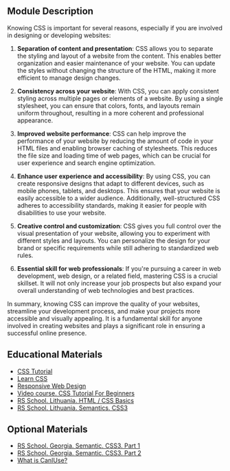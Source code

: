 ## Module Description
Knowing CSS is important for several reasons, especially if you are involved in designing or 
developing websites:

1. **Separation of content and presentation**: CSS allows you to separate the styling and layout of a website from the content. This enables better organization and easier maintenance of your website. You can update the styles without changing the structure of the HTML, making it more efficient to manage design changes.

2. **Consistency across your website**: With CSS, you can apply consistent styling across multiple pages or elements of a website. By using a single stylesheet, you can ensure that colors, fonts, and layouts remain uniform throughout, resulting in a more coherent and professional appearance.

3. **Improved website performance**: CSS can help improve the performance of your website by reducing the amount of code in your HTML files and enabling browser caching of stylesheets. This reduces the file size and loading time of web pages, which can be crucial for user experience and search engine optimization.

4. **Enhance user experience and accessibility**: By using CSS, you can create responsive designs that adapt to different devices, such as mobile phones, tablets, and desktops. This ensures that your website is easily accessible to a wider audience. Additionally, well-structured CSS adheres to accessibility standards, making it easier for people with disabilities to use your website.

5. **Creative control and customization**: CSS gives you full control over the visual presentation of your website, allowing you to experiment with different styles and layouts. You can personalize the design for your brand or specific requirements while still adhering to standardized web rules.

6. **Essential skill for web professionals**: If you're pursuing a career in web development, web design, or a related field, mastering CSS is a crucial skillset. It will not only increase your job prospects but also expand your overall understanding of web technologies and best practices.

In summary, knowing CSS can improve the quality of your websites, streamline your development process, and make your projects more accessible and visually appealing. It is a fundamental skill for anyone involved in creating websites and plays a significant role in ensuring a successful online presence.

## Educational Materials
* [CSS Tutorial](https://www.w3schools.com/css/)
* [Learn CSS](https://web.dev/learn/css)
* [Responsive Web Design](https://www.freecodecamp.org/learn/2022/responsive-web-design)
* [Video course. CSS Tutorial For Beginners](https://www.youtube.com/watch?v=I9XRrlOOazo&list=PL4cUxeGkcC9gQeDH6xYhmO-db2mhoTSrT)
* [RS School. Lithuania. HTML / CSS Basics](https://youtu.be/YiLqgZY4xCU)
* [RS School. Lithuania. Semantics. CSS3](https://youtu.be/9T6Ho--eqGc)


## Optional Materials
* [RS School. Georgia. Semantic. CSS3. Part 1](https://youtu.be/yLpUsbequS4)
* [RS School. Georgia. Semantic. CSS3. Part 2](https://youtu.be/pgkUZFdcKSU)
* [What is CanIUse?](https://www.elegantthemes.com/blog/wordpress/what-is-caniuse)





